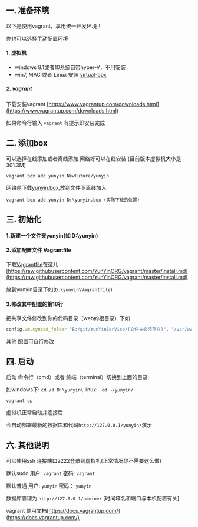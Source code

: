 ## 一. 准备环境

以下是使用vagrant，享用统一开发环境！

你也可以选择[手动配置环境](./install.md)

#### 1. 虚拟机

* windows 8.1或者10系统自带hyper-V，不用安装
* win7, MAC 或者 Linux 安装 [virtual-box](https://www.virtualbox.org/wiki/Downloads)

##### 2. vagrant
下载安装vagrant
[https://www.vagrantup.com/downloads.html](https://www.vagrantup.com/downloads.html)

如果命令行输入 `vagrant` 有提示即安装完成



##  二. 添加box

可以选择在线添加或者离线添加
网络好可以在线安装 (目前版本虚拟机大小是301.3M)
```
vagrant box add yunyin NewFuture/yunyin 
```
网络差下载[yunyin.box](http://pan.baidu.com/s/1jG9zLKa),放到文件下离线加入 
```
vagrant box add yunyin D:\yunyin.box (实际下载的位置)
```


## 三. 初始化

#### 1.新建一个文件夹yunyin(如 D:\yunyin)

#### 2.添加配置文件 Vagrantfile

下载[Vagrantfile](./Vagrantfile)在这儿[https://raw.githubusercontent.com/YunYinORG/vagrant/master/install.md](https://raw.githubusercontent.com/YunYinORG/vagrant/master/install.md)

放到yunyin目录下如(`D:\yunyin\Vagrantfile`)

#### 3.修改其中配置的第18行

把共享文件修改到你的代码目录（web的根目录）下如
```ruby
config.vm.synced_folder "E:/git/YunYinSerVice/(文件夹必须存在)", "/var/www/html/"
```

其他 配置可自行修改

## 四. 启动

启动 命令行（cmd）或者 终端（terminal）切换到上面的目录;

如windows下: `cd /d D:\yunyin\`  linux: ` cd ~/yunyin/`
```
vagrant up
```

虚拟机正常启动并连接后 

会自动部署最新的数据库和代码`http://127.0.0.1/yunyin/`演示 


##

## 六. 其他说明

可以使用ssh  连接端口2222登录到虚拟机(正常情况你不需要这么做)

默认sudo 用户: `vagrant` 密码: `vagrant`

默认普通 用户: `yunyin`  密码： `yunyin` 

数据库管理为 `http://127.0.0.1/adminer` [时间域名和端口与本机配置有关]

vagrant 使用文档[https://docs.vagrantup.com/](https://docs.vagrantup.com/)